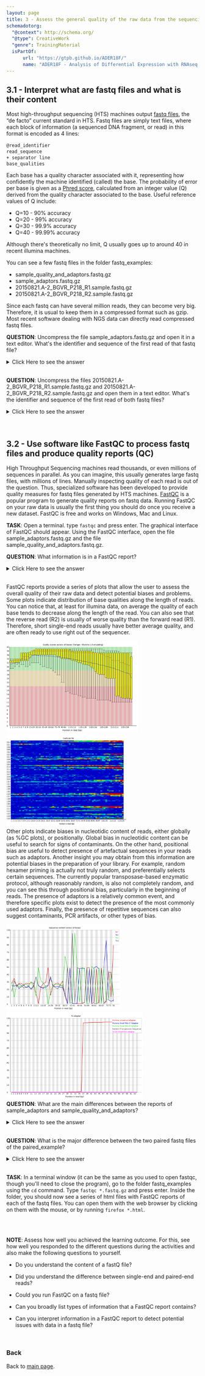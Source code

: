 ```yaml
---
layout: page
title: 3 - Assess the general quality of the raw data from the sequencing facility
schemadotorg:
  "@context": http://schema.org/
  "@type": CreativeWork
  "genre": TrainingMaterial
  isPartOf:
      url: "https://gtpb.github.io/ADER18F/"
      name: "ADER18F - Analysis of Differential Expression with RNAseq (First course in 2018)"
---
```


## <a id="LO3.1">3.1 - Interpret what are fastq files and what is their content</a>

Most high-throughput sequencing (HTS) machines output [fastq files](https://en.wikipedia.org/wiki/FASTQ_format), the “de facto” current standard in HTS. Fastq files are simply text files, where each block of information (a sequenced DNA fragment, or read) in this format is encoded as 4 lines:

	@read_identifier
	read_sequence
	+ separator line
	base_qualities

Each base has a quality character associated with it, representing how confidently the machine identified (called) the base. The probability of error per base is given as a [Phred score](https://en.wikipedia.org/wiki/Phred_quality_score), calculated from an integer value (Q) derived from the quality character associated to the base. Useful reference values of Q include:
* Q=10 - 90% accuracy
* Q=20 - 99% accuracy
* Q=30 - 99.9% accuracy
* Q=40 - 99.99% accuracy

Although there's theoretically no limit, Q usually goes up to around 40 in recent illumina machines.

You can see a few fastq files in the folder fastq_examples:
* sample_quality_and_adaptors.fastq.gz
* sample_adaptors.fastq.gz
* 20150821.A-2_BGVR_P218_R1.sample.fastq.gz
* 20150821.A-2_BGVR_P218_R2.sample.fastq.gz

Since each fastq can have several million reads, they can become very big. Therefore, it is usual to keep them in a compressed format such as gzip. Most recent software dealing with NGS data can directly read compressed fastq files.

**QUESTION**: Uncompress the file sample_adaptors.fastq.gz and open it in a text editor. What's the identifier and sequence of the first read of that fastq file?
<details><summary>Click Here to see the answer</summary><p>
The identifier is HWI-M01876:76:000000000-AF16W:1:1101:10853:1000. The sequence is NTGTACTTCATCCGAAACTCGTGCTCATCTCTGCTCAGATCGGAAGAGCACACGTCTGAACTCCAGTCACCGTGAT.
</p></details>
<br/>

**QUESTION**: Uncompress the files 20150821.A-2_BGVR_P218_R1.sample.fastq.gz and 20150821.A-2_BGVR_P218_R2.sample.fastq.gz and open them in a text editor. What's the identifier and sequence of the first read of both fastq files?
<details><summary>Click Here to see the answer</summary><p>
The read identifier is the same for both files (HWI-D00418:83:C7G9GANXX:2:2108:16128:97655). This is because they are readings of the same fragment, one (_R1) in the forward and another (_R2) in the reverse direction. The sequences are different, as they are readings of different parts of the fragment, and of opposing strands.
</p></details>
<br/>
<br/>

## <a id="LO3.2">3.2 - Use software like FastQC to process fastq files and produce quality reports (QC)</a>

High Throughput Sequencing machines read thousands, or even millions of sequences in parallel. As you can imagine, this usually generates large fastq files, with millions of lines. Manually inspecting quality of each read is out of the question. Thus, specialized software has been developed to provide quality measures for fastq files generated by HTS machines. [FastQC](https://www.bioinformatics.babraham.ac.uk/projects/fastqc/) is a popular program to generate quality reports on fastq data. Running FastQC on your raw data is usually the first thing you should do once you receive a new dataset. FastQC is free and works on Windows, Mac and Linux.
<br/>

**TASK**: Open a terminal. type `fastqc` and press enter. The graphical interface of FastQC should appear. Using the FastQC interface, open the file sample_adaptors.fastq.gz and the file sample_quality_and_adaptors.fastq.gz.

**QUESTION**: What information is in a FastQC report?
<details><summary>Click Here to see the answer</summary>

<p>A FastQC report includes, among other things:</p>

<ul>
  <li>Basic statistics of the fastq file, including number of reads and sequence length</li>

  <li>Per base sequence quality, displaying the boxplot distribution of the Phred Quality (Q) per base for all reads</li>

  <li>Per sequence quality scores displaying the histogram of the mean quality (Q value) of the bases of each read, for all reads</li>

  <li>Per base sequence content, displaying the frequency of each nucleotide at each position of the read</li>

  <li>Per sequence GC content displaying the histogram of the GC frequency of each read, for all reads</li>

  <li>Sequence length distribution displaying the histogram of read lengths</li>

  <li>Sequence duplication levels displaying the histograms of the number of times reads appear with exactly the same sequence</li>

  <li>Overrepresented sequences (not necessarily complete reads) that appear more frequently than randomly expected</li>

  <li>Adapter content indicaring the frequency of sequences of know sequencing adaptors along the length of the reads</li>
</ul>
</details>
<br/>

FastQC reports provide a series of plots that allow the user to assess the overall quality of their raw data and detect potential biases and problems. Some plots indicate distribution of base qualities along the length of reads. You can notice that, at least for illumina data, on average the quality of each base tends to decrease along the length of the read. You can also see that the reverse read (R2) is usually of worse quality than the forward read (R1). Therefore, short single-end reads usually have better average quality, and are often ready to use right out of the sequencer.

<img src="./images/L03/base_quality.png" alt="Base Quality" style="float: left; height: 17em; margin-right: 1%; margin-bottom: 0.5em;"><img src="./images/L03/tile_quality.png" alt="Tile Quality" style="float: left; height: 17em; margin-right: 1%; margin-bottom: 0.5em;">
<p style="clear: both;"></p>

Other plots indicate biases in nucleotidic content of reads, either globally (as %GC plots), or positionally. Global bias in nucleotidic content can be useful to search for signs of contaminants. On the other hand, positional bias are useful to detect presence of artefactual sequences in your reads such as adaptors. Another insight you may obtain from this information are potential biases in the preparation of your library. For example, random hexamer priming is actually not truly random, and preferentially selects certain sequences. The currently popular transposase-based enzymatic protocol, although reasonably random, is also not completely random, and you can see this through positional bias, particularly in the beginning of reads. The presence of adaptors is a relatively common event, and therefore specific plots exist to detect the presence of the most commonly used adaptors. Finally, the presence of repetitive sequences can also suggest contaminants, PCR artifacts, or other types of bias.

<img src="./images/L03/base_bias.png" alt="Base Bias" style="float: left; height: 16em; margin-right: 1%; margin-bottom: 0.5em;"><img src="./images/L03/adaptor.png" alt="Adaptor" style="float: left; height: 16em; margin-right: 1%; margin-bottom: 0.5em;">
<p style="clear: both;"></p>

**QUESTION**: What are the main differences between the reports of sample_adaptors and sample_quality_and_adaptors?
<details><summary>Click Here to see the answer</summary><p>
The sample_quality_and_adaptors.fastq.gz file contains 10000 reads of 250bp, while the sample_adaptors.fastq.gz file contains 1000 reads of 76bp. The sample_quality_and_adaptors reads have a lower per base sequence quality at their end, while the reads of the sample_adaptors keep a good quality throughout.</p>

<p>The sample_adaptors reads contain a very noticeable nucleotide positional bias particularly after position 36. sample_quality_and_adaptors also contain a bit of nucleotide positional bias, but less and only for the first 10bp. The sample_quality_and_adaptors reads display an apparently bimodal GC distribution, while the sample_adaptors reads seem closer to a single normal distribution.</p>

<p>Finally, sample_adaptors contain a clear presence of a known Illumina adaptor after position 36 (probably the reason for the nucleotide positional bias we saw before), while MiSeq_250bp contain a much smaller frequency of another Illumina adaptor towards the ends of the reads.</p>
</details>
<br/>

**QUESTION**: What is the major difference between the two paired fastq files of the paired_example?
<details><summary>Click Here to see the answer</summary><p>
The reverse read has poorer quality bases. This is usually the case, at least for illumina. This is because the reverse reads are generated after the forward reads.
</p></details>
<br/>


**TASK**: In a terminal window (it can be the same as you used to open fastqc, though you'll need to close the program), go to the folder fastq_examples using the `cd` command. Type `fastqc *.fastq.gz` and press enter. Inside the folder, you should now see a series of html files with FastQC reports of each of the fastq files. You can open them with the web browser by clicking on them with the mouse, or by running `firefox *.html`.

<br/>
<br/>

**NOTE**: Assess how well you achieved the learning outcome. For this, see how well you responded to the different questions during the activities and also make the following questions to yourself.

  * Do you understand the content of a fastQ file?

  * Did you understand the difference between single-end and paired-end reads?

  * Could you run FastQC on a fastq file?

  * Can you broadly list types of information that a FastQC report contains?

  * Can you interpret information in a FastQC report to detect potential issues with data in a fastq file?

<br/>

### Back

Back to [main page](../index.md).
